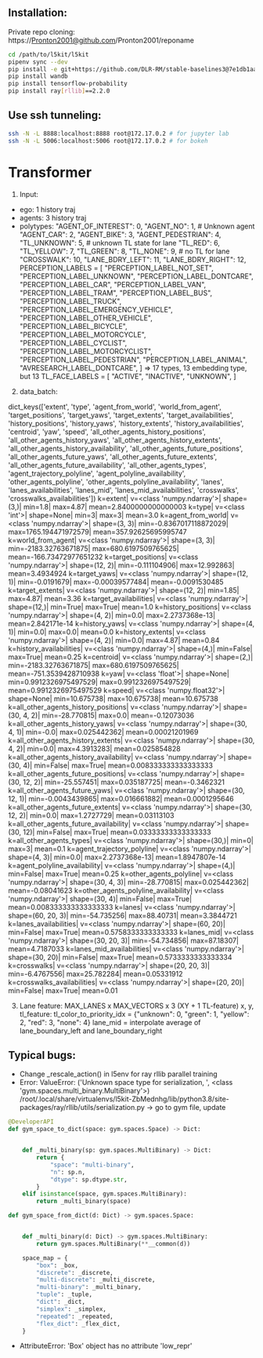 ## Installation: 
Private repo cloning: https://Pronton2001@github.com/Pronton2001/reponame
```bash
cd /path/to/l5kit/l5kit
pipenv sync --dev
pip install -e git+https://github.com/DLR-RM/stable-baselines3@7e1db1aaaa0f486cceb79faf5a08a25c5fded670#egg=stable_baselines3 # torch==1.13.0
pip install wandb
pip install tensorflow-probability
pip install ray[rllib]==2.2.0
```

## Use ssh tunneling:
```bash
ssh -N -L 8888:localhost:8888 root@172.17.0.2 # for jupyter lab
ssh -N -L 5006:localhost:5006 root@172.17.0.2 # for bokeh
```
# Transformer
1. Input: 
- ego: 1 history traj
- agents: 3 history traj
- polytypes:
    "AGENT_OF_INTEREST": 0,
    "AGENT_NO": 1, # Unknown agent
    "AGENT_CAR": 2,
    "AGENT_BIKE": 3,
    "AGENT_PEDESTRIAN": 4,
    "TL_UNKNOWN": 5,  # unknown TL state for lane
    "TL_RED": 6,
    "TL_YELLOW": 7,
    "TL_GREEN": 8,
    "TL_NONE": 9,  # no TL for lane
    "CROSSWALK": 10,
    "LANE_BDRY_LEFT": 11,
    "LANE_BDRY_RIGHT": 12,
PERCEPTION_LABELS = [
    "PERCEPTION_LABEL_NOT_SET",
    "PERCEPTION_LABEL_UNKNOWN",
    "PERCEPTION_LABEL_DONTCARE",
    "PERCEPTION_LABEL_CAR",
    "PERCEPTION_LABEL_VAN",
    "PERCEPTION_LABEL_TRAM",
    "PERCEPTION_LABEL_BUS",
    "PERCEPTION_LABEL_TRUCK",
    "PERCEPTION_LABEL_EMERGENCY_VEHICLE",
    "PERCEPTION_LABEL_OTHER_VEHICLE",
    "PERCEPTION_LABEL_BICYCLE",
    "PERCEPTION_LABEL_MOTORCYCLE",
    "PERCEPTION_LABEL_CYCLIST",
    "PERCEPTION_LABEL_MOTORCYCLIST",
    "PERCEPTION_LABEL_PEDESTRIAN",
    "PERCEPTION_LABEL_ANIMAL",
    "AVRESEARCH_LABEL_DONTCARE",
]
=> 17 types, 13 embedding type, but 13 
TL_FACE_LABELS = [
    "ACTIVE",
    "INACTIVE",
    "UNKNOWN",
]

2. data_batch:

dict_keys(['extent', 'type', 'agent_from_world', 'world_from_agent', 'target_positions', 'target_yaws', 'target_extents', 'target_availabilities', 'history_positions', 'history_yaws', 'history_extents', 'history_availabilities', 'centroid', 'yaw', 'speed', 'all_other_agents_history_positions', 'all_other_agents_history_yaws', 'all_other_agents_history_extents', 'all_other_agents_history_availability', 'all_other_agents_future_positions', 'all_other_agents_future_yaws', 'all_other_agents_future_extents', 'all_other_agents_future_availability', 'all_other_agents_types', 'agent_trajectory_polyline', 'agent_polyline_availability', 'other_agents_polyline', 'other_agents_polyline_availability', 'lanes', 'lanes_availabilities', 'lanes_mid', 'lanes_mid_availabilities', 'crosswalks', 'crosswalks_availabilities'])
k=extent| v=<class 'numpy.ndarray'>| shape=(3,)| min=1.8| max=4.87| mean=2.8400000000000003
k=type| v=<class 'int'>| shape=None| min=3| max=3| mean=3.0
k=agent_from_world| v=<class 'numpy.ndarray'>| shape=(3, 3)| min=-0.8367017118872029| max=1765.194471972579| mean=357.92625695995747
k=world_from_agent| v=<class 'numpy.ndarray'>| shape=(3, 3)| min=-2183.32763671875| max=680.6197509765625| mean=-166.73472977651232
k=target_positions| v=<class 'numpy.ndarray'>| shape=(12, 2)| min=-0.111104906| max=12.992863| mean=3.4934924
k=target_yaws| v=<class 'numpy.ndarray'>| shape=(12, 1)| min=-0.0191679| max=-0.00039577484| mean=-0.0091530485
k=target_extents| v=<class 'numpy.ndarray'>| shape=(12, 2)| min=1.85| max=4.87| mean=3.36
k=target_availabilities| v=<class 'numpy.ndarray'>| shape=(12,)| min=True| max=True| mean=1.0
k=history_positions| v=<class 'numpy.ndarray'>| shape=(4, 2)| min=0.0| max=2.2737368e-13| mean=2.842171e-14
k=history_yaws| v=<class 'numpy.ndarray'>| shape=(4, 1)| min=0.0| max=0.0| mean=0.0
k=history_extents| v=<class 'numpy.ndarray'>| shape=(4, 2)| min=0.0| max=4.87| mean=0.84
k=history_availabilities| v=<class 'numpy.ndarray'>| shape=(4,)| min=False| max=True| mean=0.25
k=centroid| v=<class 'numpy.ndarray'>| shape=(2,)| min=-2183.32763671875| max=680.6197509765625| mean=-751.3539428710938
k=yaw| v=<class 'float'>| shape=None| min=0.9912326975497529| max=0.9912326975497529| mean=0.9912326975497529
k=speed| v=<class 'numpy.float32'>| shape=None| min=10.675738| max=10.675738| mean=10.675738
k=all_other_agents_history_positions| v=<class 'numpy.ndarray'>| shape=(30, 4, 2)| min=-28.770815| max=0.0| mean=-0.12073036
k=all_other_agents_history_yaws| v=<class 'numpy.ndarray'>| shape=(30, 4, 1)| min=-0.0| max=0.025442362| mean=0.00021201969
k=all_other_agents_history_extents| v=<class 'numpy.ndarray'>| shape=(30, 4, 2)| min=0.0| max=4.3913283| mean=0.025854828
k=all_other_agents_history_availability| v=<class 'numpy.ndarray'>| shape=(30, 4)| min=False| max=True| mean=0.008333333333333333
k=all_other_agents_future_positions| v=<class 'numpy.ndarray'>| shape=(30, 12, 2)| min=-25.557451| max=0.035187725| mean=-0.3462321
k=all_other_agents_future_yaws| v=<class 'numpy.ndarray'>| shape=(30, 12, 1)| min=-0.0043439865| max=0.016661882| mean=0.0001295646
k=all_other_agents_future_extents| v=<class 'numpy.ndarray'>| shape=(30, 12, 2)| min=0.0| max=1.2727729| mean=0.03113103
k=all_other_agents_future_availability| v=<class 'numpy.ndarray'>| shape=(30, 12)| min=False| max=True| mean=0.03333333333333333
k=all_other_agents_types| v=<class 'numpy.ndarray'>| shape=(30,)| min=0| max=3| mean=0.1
k=agent_trajectory_polyline| v=<class 'numpy.ndarray'>| shape=(4, 3)| min=0.0| max=2.2737368e-13| mean=1.8947807e-14
k=agent_polyline_availability| v=<class 'numpy.ndarray'>| shape=(4,)| min=False| max=True| mean=0.25
k=other_agents_polyline| v=<class 'numpy.ndarray'>| shape=(30, 4, 3)| min=-28.770815| max=0.025442362| mean=-0.08041623
k=other_agents_polyline_availability| v=<class 'numpy.ndarray'>| shape=(30, 4)| min=False| max=True| mean=0.008333333333333333
k=lanes| v=<class 'numpy.ndarray'>| shape=(60, 20, 3)| min=-54.735256| max=88.40731| mean=3.3844721
k=lanes_availabilities| v=<class 'numpy.ndarray'>| shape=(60, 20)| min=False| max=True| mean=0.5758333333333333
k=lanes_mid| v=<class 'numpy.ndarray'>| shape=(30, 20, 3)| min=-54.734856| max=87.18307| mean=4.7187033
k=lanes_mid_availabilities| v=<class 'numpy.ndarray'>| shape=(30, 20)| min=False| max=True| mean=0.5733333333333334
k=crosswalks| v=<class 'numpy.ndarray'>| shape=(20, 20, 3)| min=-6.4767556| max=25.782284| mean=0.05331912
k=crosswalks_availabilities| v=<class 'numpy.ndarray'>| shape=(20, 20)| min=False| max=True| mean=0.01

3. Lane feature: MAX_LANES x MAX_VECTORS x 3 (XY + 1 TL-feature)
    x,
    y,
    tl_feature: tl_color_to_priority_idx = {"unknown": 0, "green": 1, "yellow": 2, "red": 3, "none": 4}
    lane_mid = interpolate average of lane_boundary_left and lane_boundary_right
 

## Typical bugs:
* Change _rescale_action() in l5env for ray rllib parallel training
* Error:
ValueError: ('Unknown space type for serialization, ', <class 'gym.spaces.multi_binary.MultiBinary'>)
/root/.local/share/virtualenvs/l5kit-ZbMednhg/lib/python3.8/site-packages/ray/rllib/utils/serialization.py
-> go to gym file, update 

```python
@DeveloperAPI
def gym_space_to_dict(space: gym.spaces.Space) -> Dict:


    def _multi_binary(sp: gym.spaces.MultiBinary) -> Dict:
        return {
            "space": "multi-binary",
            "n": sp.n,
            "dtype": sp.dtype.str,
        }
    elif isinstance(space, gym.spaces.MultiBinary):
        return _multi_binary(space)

def gym_space_from_dict(d: Dict) -> gym.spaces.Space:


    def _multi_binary(d: Dict) -> gym.spaces.MultiBinary:
        return gym.spaces.MultiBinary(**__common(d))

    space_map = {
        "box": _box,
        "discrete": _discrete,
        "multi-discrete": _multi_discrete,
        "multi-binary": _multi_binary,
        "tuple": _tuple,
        "dict": _dict,
        "simplex": _simplex,
        "repeated": _repeated,
        "flex_dict": _flex_dict,
    }

```
* AttributeError: 'Box' object has no attribute 'low_repr'